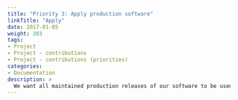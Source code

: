 ```yaml
---
title: "Priority 3: Apply production software"
linkTitle: "Apply"
date: 2017-01-05
weight: 303
tags:
- Project
- Project - contributions
- Project - contributions (priorities)
categories:
- Documentation
description: >
  We want all maintained production releases of our software to be used to help improve the transparency, quality, availability and usefulness of replications and generalisations of the original studies for which that software was developed.
---
```



